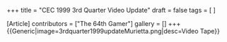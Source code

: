 +++
title = "CEC 1999 3rd Quarter Video Update"
draft = false
tags = [ ]

[Article]
contributors = ["The 64th Gamer"]
gallery = []
+++
{{Generic|image=3rdquarter1999updateMurietta.png|desc=Video Tape}}